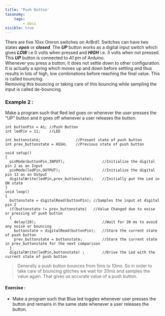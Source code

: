 ```yaml
---
title: 'Push Button'
taxanomy:
    tags:
        - docs
visible: true
---
```

There are five 10xx Omron switches on ArBrd1. Switches can have two states **_open_** or **_closed_**. The **_UP_** button works as a digital input switch which gives **_LOW_** i.e 0 volts when pressed and **_HIGH_** i.e. *5* volts when not pressed. This **_UP_** button is connected to _A1_  pin of Arduino.  
Whenever you press a button, it does not settle down to other configuration. It is actually a spring which moves up and down before settling and thus results in lots of high, low combinations before reaching the final value. This is called bouncing.  
Removing this bouncing or taking care of this bouncing while sampling the input is called de-bouncing.  
### Example 2 :
Make a program such that Red led goes on whenever the user presses the “UP” button and it goes off whenever a user releases the button.
```arduino
int buttonPin = A1; //Push Button 
int ledPin = 11;    //LED 

int buttonstate;                //Present state of push button 
int prev_buttonstate = HIGH;    //Previous state of push button

void setup() 
{
  pinMode(buttonPin,INPUT);                 //Initialize the digital pin 2 as an Input
  pinMode(ledPin,OUTPUT);                   //Initialize the digital pin 13 as an Output 
  digitalWrite(ledPin,prev_buttonstate);    //Initially put the Led in ON state
}
void loop() 
{
  buttonstate = digitalRead(buttonPin); //Samples the input at digital pin 2
  if(buttonstate != prev_buttonstate)   //Value Changed due to noise or pressing of push button
  { 
    delay(20);                              //Wait for 20 ms to avoid any noise or bouncing 
    buttonstate = digitalRead(buttonPin);   //Store the current state of push button  
    prev_buttonstate = buttonstate;         //Store the current state in prev_buttonstate for the next comparison
  }
  digitalWrite(ledPin,buttonstate) ;        //Drive the Led with the current state of push button 
```
>Generally a push button bounces from 5ms to 10ms. So in order to take care of bouncing glitches we wait for 20ms and samples the value again. That gives us accurate value of a push button.
#### Exercise :
+ Make a program such that Blue led toggles whenever user presses the button and remains in the same state whenever a user releases the button. 